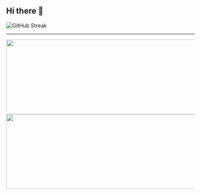 ## Hi there 👋

<!--
**jajSF/jajSF** is a ✨ _special_ ✨ repository because its `README.md` (this file) appears on your GitHub profile.

Here are some ideas to get you started:

- 🔭 Current a Sofware Engineer @ SureFlow
- 🌱 I’m currently learning NextJS + MLOps
- 🤔 I’m looking for help with MLOps
- 💬 Ask me about Research in AI
- 📫 How to reach me: @jahezabrahamjohny - LinkedIn
-->



![GitHub Streak](https://streak-stats.demolab.com/?user=jajSF)


---

<p align="center">
  <img width="600" height="200" src="https://github-readme-stats.vercel.app/api?username=jajSF&show_icons=true&theme=vision-friendly-dark">
    <img width="550" height="200" src="https://github-readme-stats.vercel.app/api/top-langs/?username=jajSF&layout=compact&theme=radical&langs_count=40&size_weight=0.2&count_weight=.4&hide=html,css,scss,blade,php">
</p>
